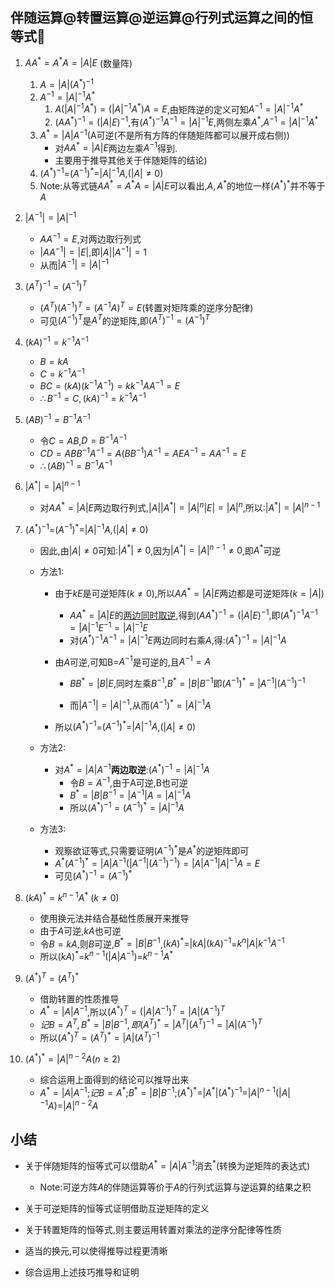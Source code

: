 ## 伴随运算@转置运算@逆运算@行列式运算之间的恒等式🎈

1. $AA^*=A^*A=|A|E$ (数量阵)
   
   1. $A=|A|(A^*)^{-1}$
   2. $A^{-1}=|A|^{-1}A^*$
      1. $A(|A|^{-1}A^*)=(|A|^{-1}A^*)A=E$,由矩阵逆的定义可知$A^{-1}=|A|^{-1}A^*$
      2. $(AA^*)^{-1}=(|A|E)^{-1}$,有$(A^*)^{-1}A^{-1}=|A|^{-1}E$,两侧左乘$A^*$,$A^{-1}=|A|^{-1}A^*$
   3. $A^*=|A|A^{-1}$(A可逆(不是所有方阵的伴随矩阵都可以展开成右侧))
      - 对$AA^*=|A|E$两边左乘$A^{-1}$得到.
      - 主要用于推导其他关于伴随矩阵的结论)
   4. $(A^*)^{-1}$=$(A^{-1})^*$=$|A|^{-1}A$,$(|A|\neq{0})$
   5. Note:从等式链$AA^*=A^*A=|A|E$可以看出,$A,A^*$的地位一样$(A^*)^*$并不等于$A$

2. $|A^{-1}|=|A|^{-1}$
   
   - $AA^{-1}=E$,对两边取行列式
   - $|AA^{-1}|=|E|$,即$|A||A^{-1}|=1$
   - 从而$|A^{-1}|=|A|^{-1}$

3. $(A^T)^{-1}=(A^{-1})^T$
   
   - $(A^T)(A^{-1})^T=(A^{-1}A)^T=E$(转置对矩阵乘的逆序分配律)
   - 可见$(A^{-1})^T$是$A^T$的逆矩阵,即$(A^T)^{-1}=(A^{-1})^T$

4. $(kA)^{-1}=k^{-1}A^{-1}$
   
   - $B=kA$
   - $C=k^{-1}A^{-1}$
   - $BC=(kA)(k^{-1}A^{-1})=kk^{-1}AA^{-1}=E$
   - $\therefore{B^{-1}=C},(kA)^{-1}=k^{-1}A^{-1}$

5. $(AB)^{-1}=B^{-1}A^{-1}$
   
   - 令$C=AB$,$D=B^{-1}A^{-1}$
   - $CD=ABB^{-1}A^{-1}=A(BB^{-1})A^{-1}=AEA^{-1}=AA^{-1}=E$
   - $\therefore{(AB)^{-1}=B^{-1}A^{-1}}$

6. $|A^*|=|A|^{n-1}$
   
   - 对$AA^*=|A|E$两边取行列式,$|A||A^*|=|A|^n|E|=|A|^n$,所以:$|A^*|=|A|^{n-1}$

7. $(A^*)^{-1}$=$(A^{-1})^*$=$|A|^{-1}A$,$(|A|\neq{0})$
   
   - 因此,由$|A|\neq{0}$可知:$|A^*|\neq{0}$,因为$|A^*|=|A|^{n-1}\neq{0}$,即$A^*$可逆
   
   - 方法1:
     
     - 由于$kE$是可逆矩阵$(k\neq{0})$,所以$AA^*=|A|E$两边都是可逆矩阵($k=|A|$)
       
       - $AA^*=|A|E$的<u>两边同时取逆</u>,得到$(AA^*)^{-1}=(|A|E)^{-1}$,即$(A^{*})^{-1}A^{-1}=|A|^{-1}E^{-1}=|A|^{-1}E$
       - 对$(A^*)^{-1}A^{-1}=|A|^{-1}E$两边同时右乘$A$,得:$(A^*)^{-1}=|A|^{-1}A$
     
     - 由$A$可逆,可知B=$A^{-1}$是可逆的,且$A^{-1}=A$
       
       - $BB^*=|B|E$,同时左乘$B^{-1}$,$B^*=|B|B^{-1}$即$(A^{-1})^*=|A^{-1}|(A^{-1})^{-1}$
       
       - 而$|A^{-1}|=|A|^{-1}$,从而$(A^{-1})^*=|A|^{-1}A$
     
     - 所以$(A^*)^{-1}$=$(A^{-1})^*$=$|A|^{-1}A$,$(|A|\neq{0})$
   
   - 方法2:
     
     - 对$A^*=|A|A^{-1}$**两边取逆**:$(A^*)^{-1}=|A|^{-1}A$
       - 令$B=A^{-1}$,由于A可逆,B也可逆
       - $B^*=|B|B^{-1}=|A^{-1}|A=|A|^{-1}A$
       - 所以$(A^*)^{-1}=(A^{-1})^*=|A|^{-1}A$
   
   - 方法3:
     
     - 观察欲证等式,只需要证明$(A^{-1})^*$是$A^*$的逆矩阵即可
     - $A^{*}(A^{-1})^*=|A|A^{-1}(|A^{-1}|(A^{-1})^{-1})=|A|A^{-1}|A|^{-1}A=E$
     - 可见$(A^{*})^{-1}=(A^{-1})^*$

8. $(kA)^*=k^{n-1}A^*$  $(k\neq0)$
   
   - 使用换元法并结合基础性质展开来推导
   - 由于$A$可逆,$kA$也可逆
   - 令$B=kA$,则$B$可逆,$B^*=|B|B^{-1}$,$(kA)^*$=$|kA|(kA)^{-1}$=$k^n|A|k^{-1}A^{-1}$
   - 所以$(kA)^*$=$k^{n-1}(|A|A^{-1})$=$k^{n-1}A^*$

9. $(A^*)^T=(A^T)^*$
   
   - 借助转置的性质推导
   - $A^*=|A|A^{-1}$,所以$(A^*)^T=(|A|A^{-1})^{T}=|A|(A^{-1})^T$
   - $记B=A^T,B^*=|B|B^{-1},即(A^T)^*=|A^T|(A^T)^{-1}=|A|(A^{-1})^{T}$
   - 所以$(A^*)^T=(A^T)^*=|A|(A^T)^{-1}$

10. $(A^*)^*=|A|^{n-2}A(n\geqslant{2})$
    
    - 综合运用上面得到的结论可以推导出来
    - $A^*=|A|A^{-1}$;$记B=A^*$;$B^*=|B|B^{-1}$;$(A^*)^*$=$|A^*|(A^*)^{-1}$=$|A|^{n-1}(|A|^{-1}A)$=$|A|^{n-2}A$

## 小结

- 关于伴随矩阵的恒等式可以借助$A^*=|A|A^{-1}$消去$^*$(转换为逆矩阵的表达式)
  
  - Note:可逆方阵$A$的伴随运算等价于$A$的行列式运算与逆运算的结果之积

- 关于可逆矩阵的恒等式证明借助互逆矩阵的定义

- 关于转置矩阵的恒等式,则主要运用转置对乘法的逆序分配律等性质

- 适当的换元,可以使得推导过程更清晰

- 综合运用上述技巧推导和证明

